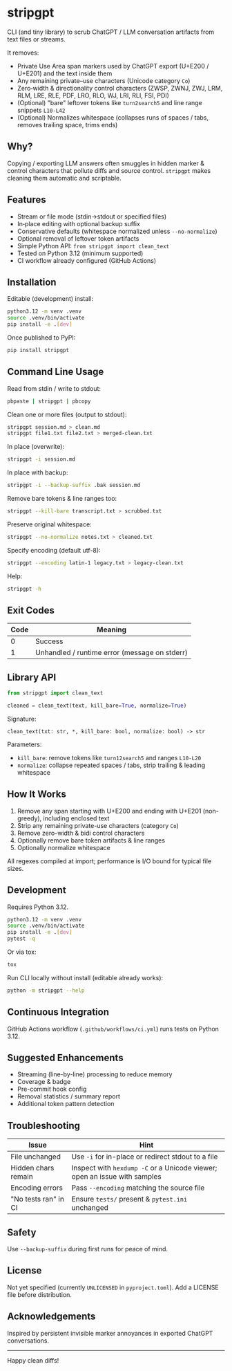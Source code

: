 # stripgpt

CLI (and tiny library) to scrub ChatGPT / LLM conversation artifacts from text files or streams.

It removes:

- Private Use Area span markers used by ChatGPT export (U+E200 / U+E201) and the text inside them
- Any remaining private–use characters (Unicode category `Co`)
- Zero‑width & directionality control characters (ZWSP, ZWNJ, ZWJ, LRM, RLM, LRE, RLE, PDF, LRO, RLO, WJ, LRI, RLI, FSI, PDI)
- (Optional) "bare" leftover tokens like `turn2search5` and line range snippets `L10-L42`
- (Optional) Normalizes whitespace (collapses runs of spaces / tabs, removes trailing space, trims ends)

## Why?
Copying / exporting LLM answers often smuggles in hidden marker & control characters that pollute diffs and source control. `stripgpt` makes cleaning them automatic and scriptable.

## Features
- Stream or file mode (stdin→stdout or specified files)
- In‑place editing with optional backup suffix
- Conservative defaults (whitespace normalized unless `--no-normalize`)
- Optional removal of leftover token artifacts
- Simple Python API: `from stripgpt import clean_text`
- Tested on Python 3.12 (minimum supported)
- CI workflow already configured (GitHub Actions)

## Installation
Editable (development) install:

```bash
python3.12 -m venv .venv
source .venv/bin/activate
pip install -e .[dev]
```

Once published to PyPI:

```bash
pip install stripgpt
```

## Command Line Usage
Read from stdin / write to stdout:

```bash
pbpaste | stripgpt | pbcopy
```

Clean one or more files (output to stdout):

```bash
stripgpt session.md > clean.md
stripgpt file1.txt file2.txt > merged-clean.txt
```

In place (overwrite):

```bash
stripgpt -i session.md
```

In place with backup:

```bash
stripgpt -i --backup-suffix .bak session.md
```

Remove bare tokens & line ranges too:

```bash
stripgpt --kill-bare transcript.txt > scrubbed.txt
```

Preserve original whitespace:

```bash
stripgpt --no-normalize notes.txt > cleaned.txt
```

Specify encoding (default utf-8):

```bash
stripgpt --encoding latin-1 legacy.txt > legacy-clean.txt
```

Help:

```bash
stripgpt -h
```

## Exit Codes
| Code | Meaning |
|------|---------|
| 0 | Success |
| 1 | Unhandled / runtime error (message on stderr) |

## Library API
```python
from stripgpt import clean_text

cleaned = clean_text(text, kill_bare=True, normalize=True)
```

Signature:

```
clean_text(txt: str, *, kill_bare: bool, normalize: bool) -> str
```

Parameters:
- `kill_bare`: remove tokens like `turn12search5` and ranges `L10-L20`
- `normalize`: collapse repeated spaces / tabs, strip trailing & leading whitespace

## How It Works
1. Remove any span starting with U+E200 and ending with U+E201 (non-greedy), including enclosed text
2. Strip any remaining private-use characters (category `Co`)
3. Remove zero-width & bidi control characters
4. Optionally remove bare token artifacts & line ranges
5. Optionally normalize whitespace

All regexes compiled at import; performance is I/O bound for typical file sizes.

## Development
Requires Python 3.12.

```bash
python3.12 -m venv .venv
source .venv/bin/activate
pip install -e .[dev]
pytest -q
```

Or via tox:

```bash
tox
```

Run CLI locally without install (editable already works):

```bash
python -m stripgpt --help
```

## Continuous Integration
GitHub Actions workflow (`.github/workflows/ci.yml`) runs tests on Python 3.12.

## Suggested Enhancements
- Streaming (line-by-line) processing to reduce memory
- Coverage & badge
- Pre-commit hook config
- Removal statistics / summary report
- Additional token pattern detection

## Troubleshooting
| Issue | Hint |
|-------|------|
| File unchanged | Use `-i` for in-place or redirect stdout to a file |
| Hidden chars remain | Inspect with `hexdump -C` or a Unicode viewer; open an issue with samples |
| Encoding errors | Pass `--encoding` matching the source file |
| "No tests ran" in CI | Ensure `tests/` present & `pytest.ini` unchanged |

## Safety
Use `--backup-suffix` during first runs for peace of mind.

## License
Not yet specified (currently `UNLICENSED` in `pyproject.toml`). Add a LICENSE file before distribution.

## Acknowledgements
Inspired by persistent invisible marker annoyances in exported ChatGPT conversations.

---
Happy clean diffs!

